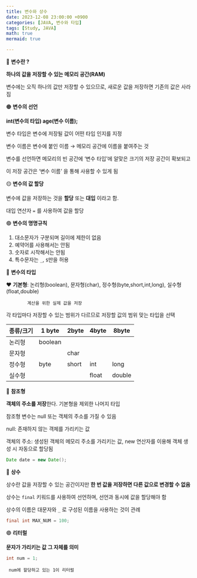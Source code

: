 ```yaml
---
title: 변수와 상수
date: 2023-12-08 23:00:00 +0900
categories: [JAVA, 변수와 타입]
tags: [Study, JAVA]
math: true
mermaid: true

---
```

🔴 **변수란 ?** 

**하나의 값을 저장할 수 있는 메모리 공간(RAM)**

변수에는 오직 하나의 값만 저장할 수 있으므로, 새로운 값을 저장하면 기존의 값은 사라짐

🟠  **변수의 선언**

**int(변수의 타입)  age(변수 이름);**

변수 타입은 변수에 저장될 값이 어떤 타입 인지를 지정 

변수 이름은 변수에 붙인 이름 → 메모리 공간에 이름을 붙여주는 것

 변수를 선언하면 메모리의 빈 공간에 ‘변수 타입’에 알맞은 크기의 저장 공간이 확보되고 

이 저장 공간은 ‘변수 이름’ 을 통해 사용할 수 있게 됨

🟡 **변수의 값 할당**

변수에 값을 저장하는 것을 **할당** 또는 **대입** 이라고 함.

대입 연산자 `=` 를 사용하여 값을 할당

🟢 **변수의 명명규칙**

1. 대소문자가 구분되며 길이에 제한이 없음
2. 예약어를 사용해서는 안됨
3. 숫자로 시작해서는 안됨
4. 특수문자는 `_`, `$`만을 허용


🔵 **변수의 타입**

❤ **기본형**: 논리형(boolean), 문자형(char), 정수형(byte,short,int,long), 실수형(float,double)

            계산을 위한 실제 값을 저장

각 타입마다 저장할 수 있는 범위가 다르므로 저장할 값의 범위 맞는 타입을 선택

| 종류/크기 | 1 byte | 2byte | 4byte | 8byte |
| --- | --- | --- | --- | --- |
| 논리형 | boolean |  |  |  |
| 문자형 |  | char |  |  |
| 정수형 | byte | short | int | long |
| 실수형 |  |  | float | double |

🧡 **참조형** 

**객체의 주소를 저장**한다. 기본형을 제외한 나머지 타입

참조형 변수는 null 또는 객체의 주소를 가질 수 있음

null: 존재하지 않는 객체를 가리키는 값

객체의 주소: 생성된 객체의 메모리 주소를 가리키는 값, new 연산자를 이용해 객체 생성 시 자동으로 할당됨

```java
Date date = new Date();
```

🔵 **상수** 

상수란 값을 저장할 수 있는 공간이지만 **한 번 값을 저장하면 다른 값으로 변경할 수 없음**

상수는 `final` 키워드를 사용하여 선언하며, 선언과 동시에 값을 할당해야 함

상수의 이름은 대문자와 `_` 로 구성된 이름을 사용하는 것이 관례

```java
final int MAX_NUM = 100;

```

🟣 **리터럴**

**문자가 가리키는 값 그 자체를 의미**

```java
int num = 1; 
```

     num에 할당하고 있는 1이 리터럴